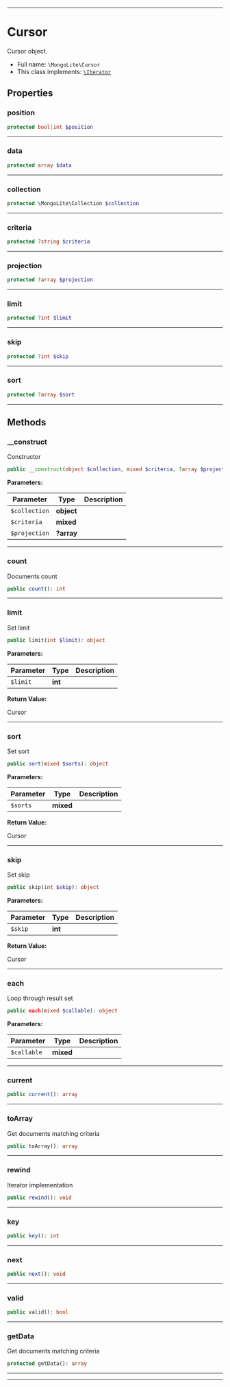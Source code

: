 ***

# Cursor

Cursor object.



* Full name: `\MongoLite\Cursor`
* This class implements:
[`\Iterator`](../Iterator.md)



## Properties


### position



```php
protected bool|int $position
```






***

### data



```php
protected array $data
```






***

### collection



```php
protected \MongoLite\Collection $collection
```






***

### criteria



```php
protected ?string $criteria
```






***

### projection



```php
protected ?array $projection
```






***

### limit



```php
protected ?int $limit
```






***

### skip



```php
protected ?int $skip
```






***

### sort



```php
protected ?array $sort
```






***

## Methods


### __construct

Constructor

```php
public __construct(object $collection, mixed $criteria, ?array $projection = null): mixed
```








**Parameters:**

| Parameter | Type | Description |
|-----------|------|-------------|
| `$collection` | **object** |  |
| `$criteria` | **mixed** |  |
| `$projection` | **?array** |  |




***

### count

Documents count

```php
public count(): int
```











***

### limit

Set limit

```php
public limit(int $limit): object
```








**Parameters:**

| Parameter | Type | Description |
|-----------|------|-------------|
| `$limit` | **int** |  |


**Return Value:**

Cursor



***

### sort

Set sort

```php
public sort(mixed $sorts): object
```








**Parameters:**

| Parameter | Type | Description |
|-----------|------|-------------|
| `$sorts` | **mixed** |  |


**Return Value:**

Cursor



***

### skip

Set skip

```php
public skip(int $skip): object
```








**Parameters:**

| Parameter | Type | Description |
|-----------|------|-------------|
| `$skip` | **int** |  |


**Return Value:**

Cursor



***

### each

Loop through result set

```php
public each(mixed $callable): object
```








**Parameters:**

| Parameter | Type | Description |
|-----------|------|-------------|
| `$callable` | **mixed** |  |




***

### current



```php
public current(): array
```











***

### toArray

Get documents matching criteria

```php
public toArray(): array
```











***

### rewind

Iterator implementation

```php
public rewind(): void
```











***

### key



```php
public key(): int
```











***

### next



```php
public next(): void
```











***

### valid



```php
public valid(): bool
```











***

### getData

Get documents matching criteria

```php
protected getData(): array
```











***


***


